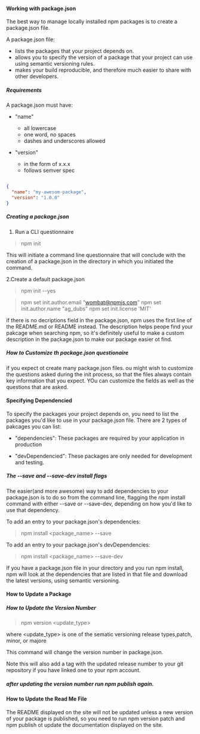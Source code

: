 #### Working with package.json

The best way to manage locally installed npm packages is to create a package.json file.

A package.json file:

* lists the packages that your project depends on.
* allows you to specify the version of a package that your project can use using semantic versioning rules.
* makes your build reproducible, and therefore much easier to share with other developers.

##### Requirements

A package.json must have: 

* "name"

    * all lowercase
    * one word, no spaces
    * dashes and underscores allowed
    
* "version"

    * in the form of x.x.x
    * follows semver spec
    
```json

{
  "name": "my-awesom-package",
  "version": "1.0.0"
}

```
##### Creating a package.json

1. Run a CLI questionnaire

> npm init

This will initiate a command line questionnaire that will conclude with the creation of a package.json in the directory in which you initiated the command.


2.Create a default package.json

> npm init --yes

> npm set init.author.email "wombat@npmjs.com"
> npm set init.author.name "ag_dubs"
> npm set init.license 'MIT'

if there is no decriptions field in the package.json, npm uses the first line of the README.md or README instead. The description helps peope find your pakcage when searching npm, so it's definitely useful to make a custom description in the package.json to make our package easier ot find.

##### How to Customize th package.json questionaire

if you expect ot create many package.json files. ou might wish to customize the questions asked during the init process, so that the files always contain key information that you expect. YOu can customize the fields as well as the questions that are asked.


#### Specifying Dependencied 

To specify the packages your project depends on, you need to list the packages you'd like to use in your package.json file. There are 2 types of pakcages you can list: 

* "dependencies": These packages are required by your application in production

* "devDependencied": These packages are only needed for development and testing.



##### The --save and --save-dev install flags

The easier(and more awesome) way to add dependencies to your package.json is to do so from the command line, flagging the npm install command with either --save or --save-dev, depending on how you'd like to use that dependency.

To add an entry to your package.json's dependencies: 

> npm install <package_name> --save

To add an entry to your package.json's devDependencies: 

> npm install <package_name> --save-dev

If you have a package.json file in your directory and you run npm install, npm will look at the dependencies that are listed in that file and download the latest versions, using semantic versioning.

#### How to Update a Package

##### How to Update the Version Number

> npm version <update_type>

where <update_type> is one of the sematic versioning release types,patch, minor, or majore

This command will change the version number in package.json.

Note this will also add a tag with the updated release number to your git repository if you have linked one to your npm account.

##### after updating the version number run npm publish again.

#### How to Update the Read Me File 

The README displayed on the site will not be updated unless a new version of your package is published, so you need to run npm version patch and npm publish ot update the documentation displayed on the site.







